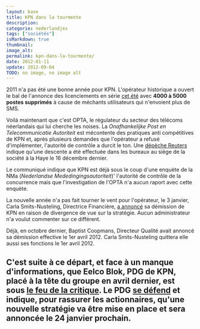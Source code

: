 ```yaml
---
layout: base
title: KPN dans la tourmente
description: 
categorie: nederlandjes
tags: ["sociétés"]
isMarkdown: true
thumbnail: 
image_alt: 
permalink: kpn-dans-la-tourmente/
date: 2012-01-11
update: 2012-09-04
TODO: no image, no image alt
---
```




2011 n'a pas été une bonne année pour KPN. L'opérateur historique a ouvert le bal de l'annonce des licenciements en série [cet été](/licenciements-serie) avec **4000 à 5000 postes supprimés** à cause de méchants utilisateurs qui n'envoient plus de SMS.

Voilà maintenant que c'est OPTA, le régulateur du secteur des télécoms néerlandais qui lui cherche les noises. La *Onafhankelijke Post en Telecommunicatie Autoriteit* est mécontente des pratiques anti compétitives de KPN et, après plusieurs demandes que l'opérateur a refusé d'implémenter, l'autorité de contrôle a durcit le ton. Une [dépèche Reuters](http://www.reuters.com/article/2011/12/21/kpn-idUSL6E7NL0XN20111221) indique qu'une descente a été effectuée dans les bureaux au siège de la société à la Haye le 16 décembre dernier.

Le communiqué indique que KPN est déjà sous le coup d'une enquète de la NMa (*Nederlandse Mededingingsautoriteit*)' l'autorité de contrôle de la concurrence mais que l'investigation de l'OPTA n'a aucun raport avec cette enquète.

La nouvelle année n'a pas fait tourner le vent pour l'opérateur, le 3 janvier, Carla Smits-Nusteling, Directrice Financière, [a annoncé](http://www.nrc.nl/nieuws/2012/01/03/financiele-topvrouw-kpn-stapt-op/) sa démission de KPN en raison de divergence de vue sur la stratégie. Aucun administrateur n'a voulut commenter sur ce différent.

Déjà, en octobre dernier, Baptist Coopmans, Directeur Qualité avait annoncé sa démission effective le 1er avril 2012. Carla Smits-Nusteling quittera elle aussi ses fonctions le 1er avril 2012.

C'est suite à ce départ, et face à un manque d'informations, que **Eelco Blok**, PDG de KPN, placé à la tête du groupe en avril dernier, est sous [le feu de la critique](http://www.rtl.nl/components/financien/rtlz/nieuws/2012/01/topman-kpn-onder-vuur.xml). Le PDG [se défend](http://www.bnr.nl/programma/fridaymove/712873-1201/ceo-van-kpn-we-hebben-veel-wind-tegen-gehad) et indique, pour rassurer les actionnaires, qu'une nouvelle stratégie va être mise en place et sera annoncée le 24 janvier prochain.
---